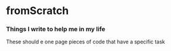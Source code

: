 # fromScratch

### Things I write to help me in my life

These should e one page pieces of code that have a specific task
